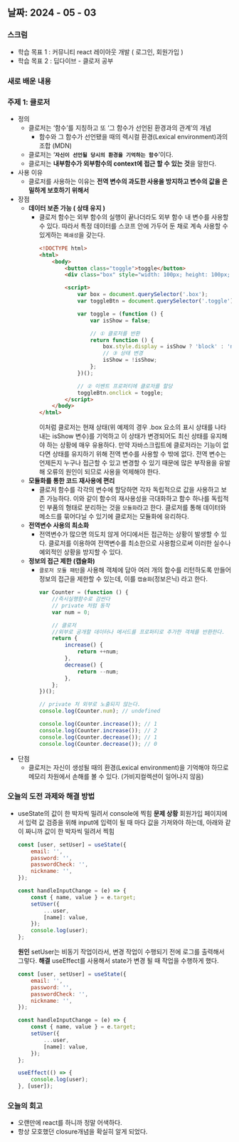 ## 날짜: 2024 - 05 - 03

### 스크럼

-   학습 목표 1 : 커뮤니티 react 레이아웃 개발 ( 로그인, 회원가입 )
-   학습 목표 2 : 딥다이브 - 클로저 공부

### 새로 배운 내용

### 주제 1: 클로저

-   정의
    -   클로저는 ‘함수’를 지칭하고 또 ‘그 함수가 선언된 환경과의 관계’의 개념
        -   함수와 그 함수가 선언됐을 때의 렉시컬 환경(Lexical environment)과의 조합 (MDN)
    -   클로저는 ‘**`자신이 선언될 당시의 환경을 기억하는 함수`**’이다.
    -   클로저는 **내부함수가 외부함수의 context에 접근 할 수 있는 것**을 말한다.
-   사용 이유
    -   클로저를 사용하는 이유는 **전역 변수의 과도한 사용을 방지하고 변수의 값을 은밀하게 보호하기 위해서**
-   장점
    -   **데이터 보존 가능 ( 상태 유지 )**
        -   클로저 함수는 외부 함수의 실행이 끝나더라도 외부 함수 내 변수를 사용할 수 있다. 따라서 특정 데이터를 스코프 안에 가두어 둔 채로 계속 사용할 수 있게하는 `폐쇄성`을 갖는다.
            ```html
            <!DOCTYPE html>
            <html>
                <body>
                    <button class="toggle">toggle</button>
                    <div class="box" style="width: 100px; height: 100px; background: red;"></div>

                    <script>
                        var box = document.querySelector('.box');
                        var toggleBtn = document.querySelector('.toggle');

                        var toggle = (function () {
                            var isShow = false;

                            // ① 클로저를 반환
                            return function () {
                                box.style.display = isShow ? 'block' : 'none';
                                // ③ 상태 변경
                                isShow = !isShow;
                            };
                        })();

                        // ② 이벤트 프로퍼티에 클로저를 할당
                        toggleBtn.onclick = toggle;
                    </script>
                </body>
            </html>
            ```
            이처럼 클로저는 현재 상태(위 예제의 경우 .box 요소의 표시 상태를 나타내는 isShow 변수)를 기억하고 이 상태가 변경되어도 최신 상태를 유지해야 하는 상황에 매우 유용하다. 만약 자바스크립트에 클로저라는 기능이 없다면 상태를 유지하기 위해 전역 변수를 사용할 수 밖에 없다. 전역 변수는 언제든지 누구나 접근할 수 있고 변경할 수 있기 때문에 많은 부작용을 유발해 오류의 원인이 되므로 사용을 억제해야 한다.
    -   **모듈화를 통한 코드 재사용에 편리**
        -   클로저 함수를 각각의 변수에 할당하면 각자 독립적으로 값을 사용하고 보존 가능하다. 이와 같이 함수의 재사용성을 극대화하고 함수 하나를 독립적인 부품의 형태로 분리하는 것을 `모듈화`라고 한다. 클로저를 통해 데이터와 메소드를 묶어다닐 수 있기에 클로저는 모듈화에 유리하다.
    -   **전역변수 사용의 최소화**
        -   전역변수가 많으면 의도치 않게 어디에서든 접근하는 상황이 발생할 수 있다. 클로저를 이용하여 전역변수를 최소한으로 사용함으로써 이러한 실수나 예외적인 상황을 방지할 수 있다.
    -   **정보의 접근 제한 (캡슐화)**
        -   `클로저 모듈 패턴`을 사용해 객체에 담아 여러 개의 함수를 리턴하도록 만들어 정보의 접근을 제한할 수 있는데, 이를 `캡슐화`(정보은닉) 라고 한다.
            ```jsx
            var Counter = (function () {
                //즉시실행함수로 감싼다
                // private 처럼 동작
                var num = 0;

                // 클로저
                //외부로 공개할 데이터나 메서드를 프로퍼티로 추가한 객체를 반환한다.
                return {
                    increase() {
                        return ++num;
                    },
                    decrease() {
                        return --num;
                    },
                };
            })();

            // private 처 외부로 노출되지 않는다.
            console.log(Counter.num); // undefined

            console.log(Counter.increase()); // 1
            console.log(Counter.increase()); // 2
            console.log(Counter.decrease()); // 1
            console.log(Counter.decrease()); // 0
            ```
-   단점
    -   클로저는 자신이 생성될 때의 환경(Lexical environment)을 기억해야 하므로 메모리 차원에서 손해를 볼 수 있다. (가비지컬렉션이 일어나지 않음)

### 오늘의 도전 과제와 해결 방법

-   useState의 값이 한 박자씩 밀려서 console에 찍힘
    **문제 상황**
    회원가입 페이지에서 입력 값 검증을 위해 input에 입력이 될 때 마다 값을 가져와야 하는데,
    아래와 같이 짜니까 값이 한 박자씩 밀려서 찍힘
    ```jsx
    const [user, setUser] = useState({
        email: '',
        password: '',
        passwordCheck: '',
        nickname: '',
    });

    const handleInputChange = (e) => {
        const { name, value } = e.target;
        setUser({
            ...user,
            [name]: value,
        });
        console.log(user);
    };
    ```
    **원인**
    setUser는 비동기 작업이라서, 변경 작업이 수행되기 전에 로그를 출력해서 그렇다.
    **해결**
    useEffect를 사용해서 state가 변경 될 때 작업을 수행하게 했다.
    ```jsx
    const [user, setUser] = useState({
        email: '',
        password: '',
        passwordCheck: '',
        nickname: '',
    });

    const handleInputChange = (e) => {
        const { name, value } = e.target;
        setUser({
            ...user,
            [name]: value,
        });
    };

    useEffect(() => {
        console.log(user);
    }, [user]);
    ```

### 오늘의 회고

-   오랜만에 react를 하니까 정말 어색하다.
-   항상 모호했던 closure개념을 확실히 알게 되었다.
